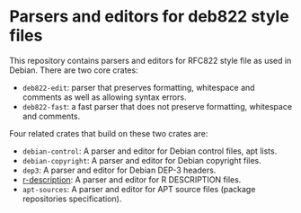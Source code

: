 Parsers and editors for deb822 style files
==========================================

This repository contains parsers and editors for RFC822 style file as used in
Debian. There are two core crates:

* ``deb822-edit``: parser that preserves formatting, whitespace and comments as well as allowing syntax errors.
* ``deb822-fast``: a fast parser that does not preserve formatting, whitespace and comments.

Four related crates that build on these two crates are:

* ``debian-control``: A parser and editor for Debian control files, apt lists.
* ``debian-copyright``: A parser and editor for Debian copyright files.
* ``dep3``: A parser and editor for Debian DEP-3 headers.
* [r-description](https://github.com/jelmer/r-description-rs): A parser and
editor for R DESCRIPTION files.
* ``apt-sources``: A parser and editor for APT source files (package repositories specification).
